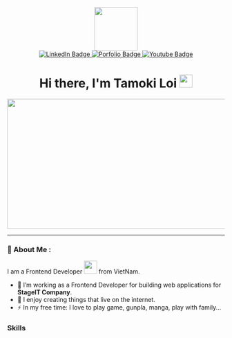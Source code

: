 <div id="header" align="center">
  <img src="https://media.giphy.com/media/M9gbBd9nbDrOTu1Mqx/giphy.gif" width="100"/>
  <div id="badges">
    <a href="https://www.linkedin.com/in/nguyen-lam-thanh-loi-858416141" target="_blank" rel="noreferrer">
      <img src="https://img.shields.io/badge/LinkedIn-blue?style=for-the-badge&logo=linkedin&logoColor=white" alt="LinkedIn Badge"/>
    </a>
    <a href="https://porfolio-tamoki-2022.vercel.app/" target="_blank" rel="noreferrer">
      <img src="https://img.shields.io/badge/porfolio-black?style=for-the-badge&logo=biolink&logoColor=white" alt="Porfolio Badge"/>
    </a>
    <a href="https://www.facebook.com/loitamoki" target="_blank" rel="noreferrer">
      <img src="https://img.shields.io/badge/Facebook-blue?style=for-the-badge&logo=facebook&logoColor=white" alt="Youtube Badge"/>
    </a>
  </div>
  
  <img src="https://komarev.com/ghpvc/?username=TamokiLoi&style=flat-square&color=blue" alt=""/>
  
  <h1>
    Hi there, I'm Tamoki Loi
    <img src="https://media.giphy.com/media/hvRJCLFzcasrR4ia7z/giphy.gif" width="30px"/>
  </h1>

</div>


<div align="center">
  <img src="https://media.giphy.com/media/dWesBcTLavkZuG35MI/giphy.gif" width="600" height="300"/>
</div>

<hr>

### :man: About Me :
I am a Frontend Developer <img src="https://media.giphy.com/media/WUlplcMpOCEmTGBtBW/giphy.gif" width="30"> from VietNam.
- :telescope: I’m working as a Frontend Developer for building web applications for **StageIT Company**.
- :seedling: I enjoy creating things that live on the internet.
- :zap: In my free time: I love to play game, gunpla, manga, play with family...

### Skills

